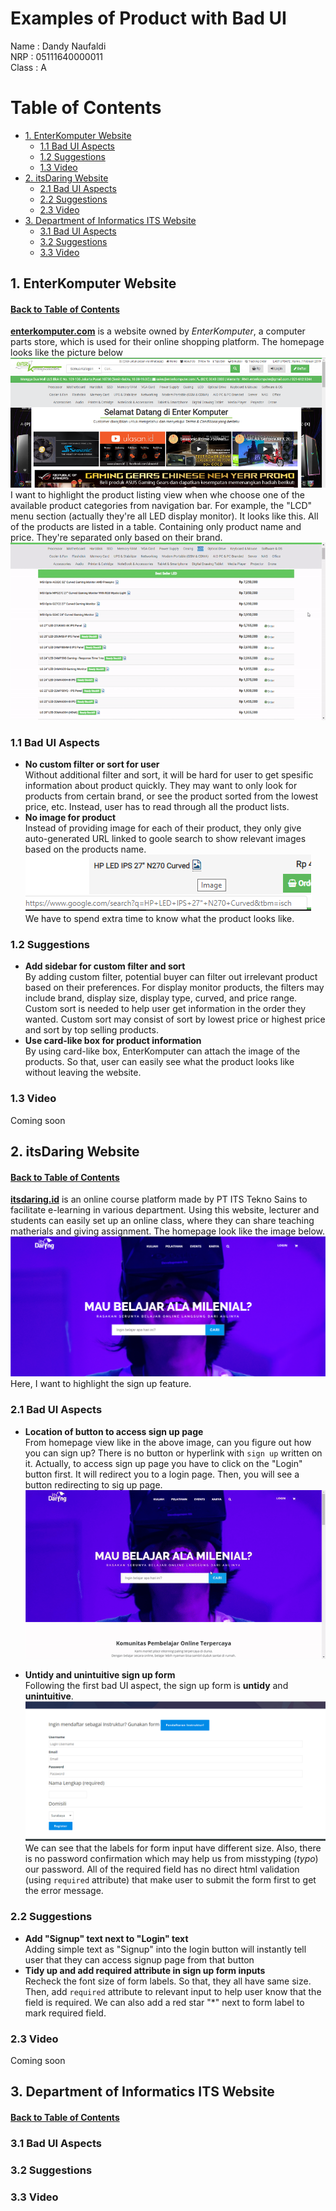 # Examples of Product with Bad UI <!-- omit in toc -->

Name  : Dandy Naufaldi <br>
NRP   : 05111640000011 <br>
Class : A

# Table of Contents <!-- omit in toc -->
- [1. EnterKomputer Website](#1-enterkomputer-website)
  - [1.1 Bad UI Aspects](#11-bad-ui-aspects)
  - [1.2 Suggestions](#12-suggestions)
  - [1.3 Video](#13-video)
- [2. itsDaring Website](#2-itsdaring-website)
  - [2.1 Bad UI Aspects](#21-bad-ui-aspects)
  - [2.2 Suggestions](#22-suggestions)
  - [2.3 Video](#23-video)
- [3. Department of Informatics ITS Website](#3-department-of-informatics-its-website)
  - [3.1 Bad UI Aspects](#31-bad-ui-aspects)
  - [3.2 Suggestions](#32-suggestions)
  - [3.3 Video](#33-video)
## 1. EnterKomputer Website
#### [Back to Table of Contents](#table-of-contents-) <!-- omit in toc -->
[**enterkomputer.com**](enterkomputer.com) is a website owned by *EnterKomputer*, a computer parts store, which is used for their online shopping platform. The homepage looks like the picture below
<br>
![enterkomp-homepage](img/enterkomp_homepage.png)
<br>
I want to highlight the product listing view when whe choose one of the available product categories from navigation bar. For example, the "LCD" menu section (actually they're all LED display monitor). It looks like this. All of the products are listed in a table. Containing only product name and price. They're separated only based on their brand.
![enterkomp-lcd](img/enterkomp_lcd.gif)
<br>
### 1.1 Bad UI Aspects
  - **No custom filter or sort for user** <br>
    Without additional filter and sort, it will be hard for user to get spesific information about product quickly. They may want to only look for products from certain brand, or see the product sorted from the lowest price, etc. Instead, user has to read through all the product lists.
  - **No image for product** <br>
    Instead of providing image for each of their product, they only give auto-generated URL linked to goole search to show relevant images based on the products name. 
    <br>
    ![enterkomp-lcd-url](img/enterkomp_lcd_url.png)
    <br>
    We have to spend extra time to know what the product looks like.
### 1.2 Suggestions
  - **Add sidebar for custom filter and sort** <br>
    By adding custom filter, potential buyer can filter out irrelevant product based on their preferences. For display monitor products, the filters may include brand, display size, display type, curved, and price range. Custom sort is needed to help user get information in the order they wanted. Custom sort may consist of sort by lowest price or highest price and sort by top selling products.
  - **Use card-like box for product information** <br>
    By using card-like box, EnterKomputer can attach the image of the products. So that, user can easily see what the product looks like without leaving the website.
### 1.3 Video
Coming soon

## 2. itsDaring Website
#### [Back to Table of Contents](#table-of-contents-) <!-- omit in toc -->
[**itsdaring.id**](itsdaring.id) is an online course platform made by PT ITS Tekno Sains to facilitate e-learning in various department. Using this website, lecturer and students can easily set up an online class, where they can share teaching matherials and giving assignment. The homepage look like the image below.
![itsdaring-homepage](img/itsdaring_homepage.png)
Here, I want to highlight the sign up feature.
### 2.1 Bad UI Aspects
- **Location of button to access sign up page** <br>
  From  homepage view like in the above image, can you figure out how you can sign up? There is no button or hyperlink with `sign up` written on it. Actually, to access sign up page you have to click on the "Login" button first. It will redirect you to a login page. Then, you will see a button redirecting to sig up page.
  ![itsdaring-signup](img/itsdaring_signup.gif)

- **Untidy and unintuitive sign up form** <br>
  Following the first bad UI aspect, the sign up form is **untidy** and **unintuitive**.
  ![itsdaring-signup-page](img/itsdaring_signup_page.png)
  We can see that the labels for form input have different size. Also, there is no password confirmation which may help us from misstyping (*typo*) our password. All of the required field has no direct html validation (using `required` attribute) that make user to submit the form first to get the error message.
  
### 2.2 Suggestions
- **Add "Signup" text next to "Login" text** <br>
  Adding simple text as "Signup" into the login button will instantly tell user that they can access signup page from that button
- **Tidy up and add required attribute in sign up form inputs** <br>
  Recheck the font size of form labels. So that, they all have same size. Then, add `required` attribute to relevant input to help user know that the field is required. We can also add a red star "*" next to form label to mark required field.
### 2.3 Video
Coming soon
## 3. Department of Informatics ITS Website
#### [Back to Table of Contents](#table-of-contents-) <!-- omit in toc -->
### 3.1 Bad UI Aspects
### 3.2 Suggestions
### 3.3 Video